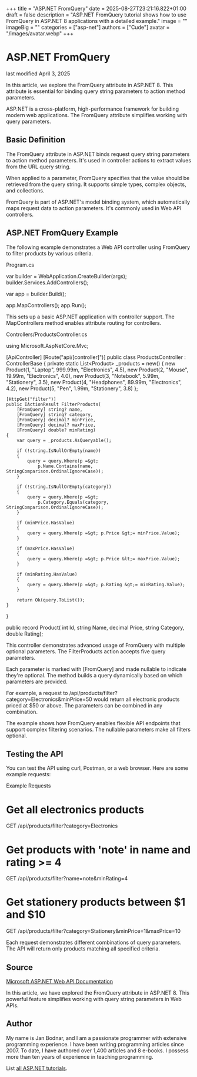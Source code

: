 +++
title = "ASP.NET FromQuery"
date = 2025-08-27T23:21:16.822+01:00
draft = false
description = "ASP.NET FromQuery tutorial shows how to use FromQuery in ASP.NET 8 applications with a detailed example."
image = ""
imageBig = ""
categories = ["asp-net"]
authors = ["Cude"]
avatar = "/images/avatar.webp"
+++

# ASP.NET FromQuery

last modified April 3, 2025

In this article, we explore the FromQuery attribute in ASP.NET 8. This attribute
is essential for binding query string parameters to action method parameters.

ASP.NET is a cross-platform, high-performance framework for building modern web
applications. The FromQuery attribute simplifies working with query parameters.

## Basic Definition

The FromQuery attribute in ASP.NET binds request query string parameters to
action method parameters. It's used in controller actions to extract values
from the URL query string.

When applied to a parameter, FromQuery specifies that the value should be
retrieved from the query string. It supports simple types, complex objects,
and collections.

FromQuery is part of ASP.NET's model binding system, which automatically maps
request data to action parameters. It's commonly used in Web API controllers.

## ASP.NET FromQuery Example

The following example demonstrates a Web API controller using FromQuery to
filter products by various criteria.

Program.cs
  

var builder = WebApplication.CreateBuilder(args);
builder.Services.AddControllers();

var app = builder.Build();

app.MapControllers();
app.Run();

This sets up a basic ASP.NET application with controller support. The
MapControllers method enables attribute routing for controllers.

Controllers/ProductsController.cs
  

using Microsoft.AspNetCore.Mvc;

[ApiController]
[Route("api/[controller]")]
public class ProductsController : ControllerBase
{
    private static List&lt;Product&gt; _products = new()
    {
        new Product(1, "Laptop", 999.99m, "Electronics", 4.5),
        new Product(2, "Mouse", 19.99m, "Electronics", 4.0),
        new Product(3, "Notebook", 5.99m, "Stationery", 3.5),
        new Product(4, "Headphones", 89.99m, "Electronics", 4.2),
        new Product(5, "Pen", 1.99m, "Stationery", 3.8)
    };

    [HttpGet("filter")]
    public IActionResult FilterProducts(
        [FromQuery] string? name,
        [FromQuery] string? category,
        [FromQuery] decimal? minPrice,
        [FromQuery] decimal? maxPrice,
        [FromQuery] double? minRating)
    {
        var query = _products.AsQueryable();

        if (!string.IsNullOrEmpty(name))
        {
            query = query.Where(p =&gt; 
                p.Name.Contains(name, StringComparison.OrdinalIgnoreCase));
        }

        if (!string.IsNullOrEmpty(category))
        {
            query = query.Where(p =&gt; 
                p.Category.Equals(category, StringComparison.OrdinalIgnoreCase));
        }

        if (minPrice.HasValue)
        {
            query = query.Where(p =&gt; p.Price &gt;= minPrice.Value);
        }

        if (maxPrice.HasValue)
        {
            query = query.Where(p =&gt; p.Price &lt;= maxPrice.Value);
        }

        if (minRating.HasValue)
        {
            query = query.Where(p =&gt; p.Rating &gt;= minRating.Value);
        }

        return Ok(query.ToList());
    }
}

public record Product(
    int Id, 
    string Name, 
    decimal Price, 
    string Category, 
    double Rating);

This controller demonstrates advanced usage of FromQuery with multiple optional
parameters. The FilterProducts action accepts five query parameters.

Each parameter is marked with [FromQuery] and made nullable to
indicate they're optional. The method builds a query dynamically based on
which parameters are provided.

For example, a request to /api/products/filter?category=Electronics&amp;minPrice=50
would return all electronic products priced at $50 or above. The parameters
can be combined in any combination.

The example shows how FromQuery enables flexible API endpoints that support
complex filtering scenarios. The nullable parameters make all filters optional.

## Testing the API

You can test the API using curl, Postman, or a web browser. Here are some
example requests:

Example Requests
  

# Get all electronics products
GET /api/products/filter?category=Electronics

# Get products with 'note' in name and rating &gt;= 4
GET /api/products/filter?name=note&amp;minRating=4

# Get stationery products between $1 and $10
GET /api/products/filter?category=Stationery&amp;minPrice=1&amp;maxPrice=10

Each request demonstrates different combinations of query parameters. The API
will return only products matching all specified criteria.

## Source

[Microsoft ASP.NET Web API Documentation](https://learn.microsoft.com/en-us/aspnet/core/web-api/?view=aspnetcore-8.0)

In this article, we have explored the FromQuery attribute in ASP.NET 8. This
powerful feature simplifies working with query string parameters in Web APIs.

## Author

My name is Jan Bodnar, and I am a passionate programmer with extensive
programming experience. I have been writing programming articles since 2007.
To date, I have authored over 1,400 articles and 8 e-books. I possess more
than ten years of experience in teaching programming.

List [all ASP.NET tutorials](/all/#asp-net).